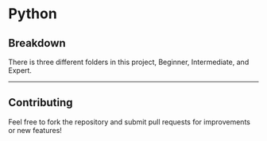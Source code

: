# Python
## Breakdown
There is three different folders in this project, Beginner, Intermediate, and Expert. 

---

## Contributing
Feel free to fork the repository and submit pull requests for improvements or new features! 